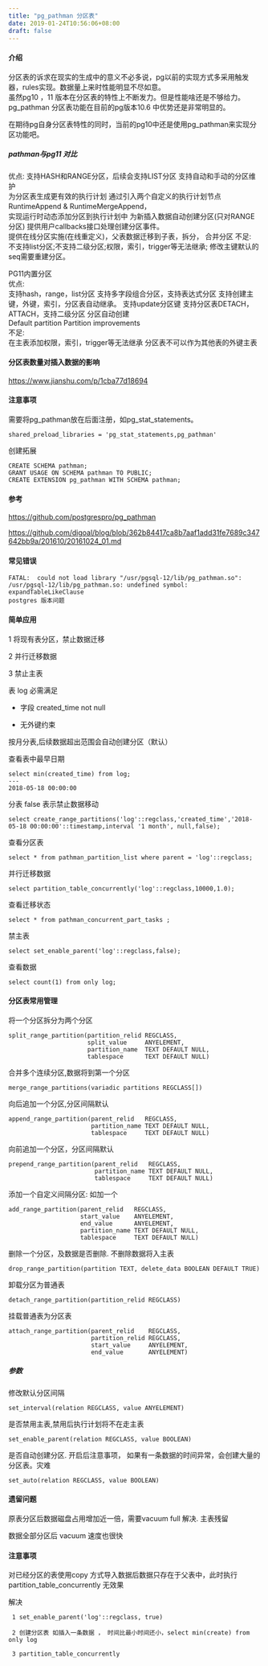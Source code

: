 ```yaml
---
title: "pg_pathman 分区表"
date: 2019-01-24T10:56:06+08:00
draft: false
---
```


#### 介绍

分区表的诉求在现实的生成中的意义不必多说，pg以前的实现方式多采用触发器，rules实现。数据量上来时性能明显不尽如意。   
虽然pg10 ，11 版本在分区表的特性上不断发力。但是性能啥还是不够给力。   
pg_pathman 分区表功能在目前的pg版本10.6 中优势还是非常明显的。   

在期待pg自身分区表特性的同时，当前的pg10中还是使用pg_pathman来实现分区功能吧。

##### pathman与pg11 对比

优点:
支持HASH和RANGE分区，后续会支持LIST分区 支持自动和手动的分区维护  
为分区表生成更有效的执行计划 通过引入两个自定义的执行计划节点RuntimeAppend & RuntimeMergeAppend，  
实现运行时动态添加分区到执行计划中 为新插入数据自动创建分区(只对RANGE分区) 提供用户callbacks接口处理创建分区事件。   
 提供在线分区实施(在线重定义)，父表数据迁移到子表，拆分， 合并分区
不足:   
不支持list分区;不支持二级分区;权限，索引，trigger等无法继承; 修改主键默认的seq需要重建分区。    

PG11内置分区   
优点:   
支持hash，range，list分区 支持多字段组合分区，支持表达式分区 支持创建主键，外键，索引，分区表自动继承。 支持update分区键 支持分区表DETACH，ATTACH，支持二级分区 分区自动创建   
Default partition Partition improvements   
不足:   
在主表添加权限，索引，trigger等无法继承 分区表不可以作为其他表的外键主表   


#### 分区表数量对插入数据的影响


https://www.jianshu.com/p/1cba77d18694

#### 注意事项

需要将pg_pathman放在后面注册，如pg_stat_statements。
```
shared_preload_libraries = 'pg_stat_statements,pg_pathman'
```
创建拓展
```
CREATE SCHEMA pathman;
GRANT USAGE ON SCHEMA pathman TO PUBLIC;
CREATE EXTENSION pg_pathman WITH SCHEMA pathman;
```

#### 参考

https://github.com/postgrespro/pg_pathman

https://github.com/digoal/blog/blob/362b84417ca8b7aaf1add31fe7689c347642bb9a/201610/20161024_01.md

#### 常见错误
```
FATAL:  could not load library "/usr/pgsql-12/lib/pg_pathman.so": /usr/pgsql-12/lib/pg_pathman.so: undefined symbol: expandTableLikeClause
postgres 版本问题
```

#### 简单应用

1 将现有表分区，禁止数据迁移

2 并行迁移数据

3 禁止主表

表 log  必需满足

- 字段 created_time not null

- 无外键约束 

按月分表,后续数据超出范围会自动创建分区（默认）

查看表中最早日期
```
select min(created_time) from log;
---
2018-05-18 00:00:00
```

分表 false 表示禁止数据移动
```
select create_range_partitions('log'::regclass,'created_time','2018-05-18 00:00:00'::timestamp,interval '1 month', null,false);
```

查看分区表
```
select * from pathman_partition_list where parent = 'log'::regclass;
```

并行迁移数据
```
select partition_table_concurrently('log'::regclass,10000,1.0);
```

查看迁移状态
```
select * from pathman_concurrent_part_tasks ;
```

禁主表
```
select set_enable_parent('log'::regclass,false);
```

查看数据
```
select count(1) from only log;
```

#### 分区表常用管理

将一个分区拆分为两个分区
```
split_range_partition(partition_relid REGCLASS,
                      split_value     ANYELEMENT,
                      partition_name  TEXT DEFAULT NULL,
                      tablespace      TEXT DEFAULT NULL)
```

合并多个连续分区,数据将到第一个分区
```
merge_range_partitions(variadic partitions REGCLASS[])
```

向后追加一个分区,分区间隔默认
```
append_range_partition(parent_relid   REGCLASS,
                       partition_name TEXT DEFAULT NULL,
                       tablespace     TEXT DEFAULT NULL)
```

向前追加一个分区，分区间隔默认
```
prepend_range_partition(parent_relid   REGCLASS,
                        partition_name TEXT DEFAULT NULL,
                        tablespace     TEXT DEFAULT NULL)
```

添加一个自定义间隔分区: 如加一个
```
add_range_partition(parent_relid   REGCLASS,
                    start_value    ANYELEMENT,
                    end_value      ANYELEMENT,
                    partition_name TEXT DEFAULT NULL,
                    tablespace     TEXT DEFAULT NULL)
```

删除一个分区，及数据是否删除. 不删除数据将入主表
```
drop_range_partition(partition TEXT, delete_data BOOLEAN DEFAULT TRUE)
```

卸载分区为普通表
```
detach_range_partition(partition_relid REGCLASS)
```

挂载普通表为分区表
```
attach_range_partition(parent_relid    REGCLASS,
                       partition_relid REGCLASS,
                       start_value     ANYELEMENT,
                       end_value       ANYELEMENT)
```

##### 参数

修改默认分区间隔
```
set_interval(relation REGCLASS, value ANYELEMENT)
```

是否禁用主表,禁用后执行计划将不在走主表
```
set_enable_parent(relation REGCLASS, value BOOLEAN)
```

是否自动创建分区. 开启后注意事项， 如果有一条数据的时间异常，会创建大量的分区表。灾难
```
set_auto(relation REGCLASS, value BOOLEAN)
```

#### 遗留问题

原表分区后数据磁盘占用增加近一倍，需要vacuum full 解决. 主表残留

数据全部分区后 vacuum 速度也很快

#### 注意事项

对已经分区的表使用copy 方式导入数据后数据只存在于父表中，此时执行partition_table_concurrently 无效果

解决
```
 1 set_enable_parent('log'::regclass, true)
```
```
 2 创建分区表 如插入一条数据 ， 时间比最小时间还小，select min(create) from only log
```
```
 3 partition_table_concurrently
```
